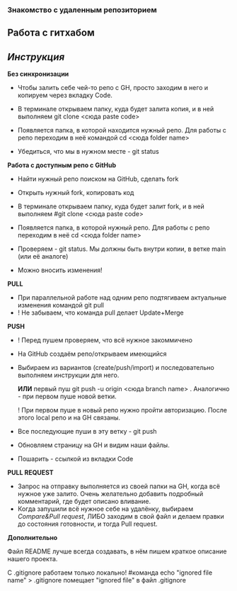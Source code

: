 ### Знакомство с удаленным репозиторием
## Работа с гитхабом

## *Инструкция*

**Без синхронизации**

* Чтобы залить себе чей-то репо с GH, просто заходим в него и копируем через вкладку Code.

* В терминале открываем папку, куда будет залита копия, и в ней выполняем git clone <сюда paste code>

* Появляется папка, в которой находится нужный репо. Для работы с репо переходим в неё командой cd <сюда folder name>

* Убедиться, что мы в нужном месте - git status



**Работа с доступным репо с GitHub**

* Найти нужный репо поиском на GitHub, сделать fork

* Открыть нужный fork, копировать код

* В терминале открываем папку, куда будет залит fork, и в ней выполняем #git clone <сюда paste code>

* Появляется папка, в которой нужный репо. Для работы с репо переходим в неё cd <сюда folder name>

* Проверяем - git status. Мы должны быть внутри копии, в ветке  main (или её аналоге)

* Можно вносить изменения!


**PULL**

* При параллельной работе над одним репо подтягиваем актуальные изменения командой git pull 
* ! Не забываем, что команда pull делает Update+Merge



**PUSH**

* ! Перед пушем проверяем, что всё нужное закоммичено
* На GitHub создаём репо/открываем имеющийся
* Выбираем из вариантов (create/push/import) и последовательно выполняем инструкции для него. 

  **ИЛИ** первый пуш git push -u origin <сюда branch name> . Аналогично - при первом пуше новой ветки.

  ! При первом пуше в новый репо нужно пройти авторизацию. После этого local репо и на GH связаны. 
* Все последующие пуши в эту ветку - git push


* Обновляем страницу на GH и видим наши файлы.

* Пошарить - ссылкой из вкладки Code

**PULL REQUEST**

* Запрос на отправку выполняется из своей папки на GH, когда всё нужное уже залито. Очень желательно добавить подробный комментарий, где будет описано вливание.
* Когда запушили всё нужное себе на удалёнку, выбираем *Compare&Pull request*, ЛИБО заходим в свой файл и делаем правки до состояния готовности, и тогда Pull request.

**Дополнительно**

Файл README лучше всегда создавать, в нём пишем краткое описание нашего проекта.

С .gitignore работаем только локально! #команда echo "ignored file name" > .gitignore помещает "ignored file" в файл .gitignore
